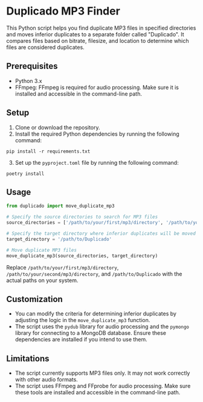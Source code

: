 # Duplicado MP3 Finder

This Python script helps you find duplicate MP3 files in specified directories and moves inferior duplicates to a separate folder called "Duplicado". It compares files based on bitrate, filesize, and location to determine which files are considered duplicates.

## Prerequisites

- Python 3.x
- FFmpeg: FFmpeg is required for audio processing. Make sure it is installed and accessible in the command-line path.

## Setup

1. Clone or download the repository.
2. Install the required Python dependencies by running the following command:

```shell
pip install -r requirements.txt
```

3. Set up the `pyproject.toml` file by running the following command:

```shell
poetry install
```

## Usage

```python
from duplicado import move_duplicate_mp3

# Specify the source directories to search for MP3 files
source_directories = ['/path/to/your/first/mp3/directory', '/path/to/your/second/mp3/directory']

# Specify the target directory where inferior duplicates will be moved
target_directory = '/path/to/Duplicado'

# Move duplicate MP3 files
move_duplicate_mp3(source_directories, target_directory)
```

Replace `/path/to/your/first/mp3/directory`, `/path/to/your/second/mp3/directory`, and `/path/to/Duplicado` with the actual paths on your system.

## Customization

- You can modify the criteria for determining inferior duplicates by adjusting the logic in the `move_duplicate_mp3` function.
- The script uses the `pydub` library for audio processing and the `pymongo` library for connecting to a MongoDB database. Ensure these dependencies are installed if you intend to use them.

## Limitations

- The script currently supports MP3 files only. It may not work correctly with other audio formats.
- The script uses FFmpeg and FFprobe for audio processing. Make sure these tools are installed and accessible in the command-line path.

